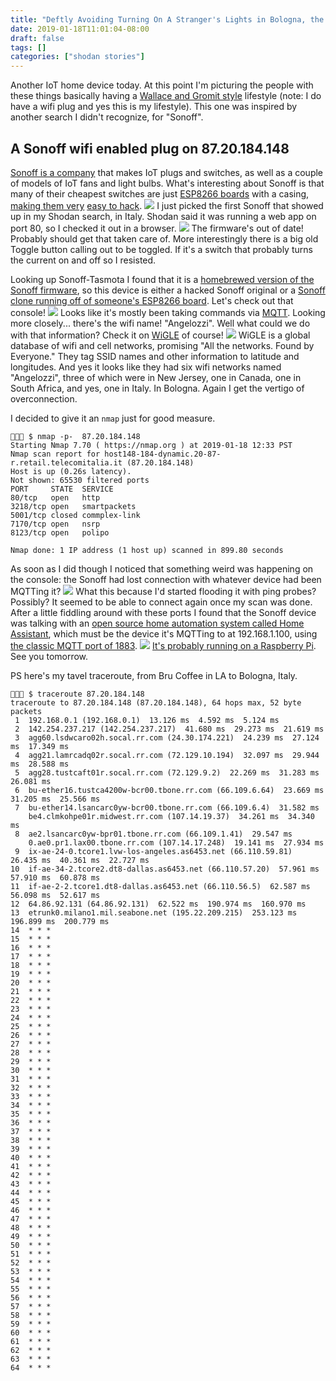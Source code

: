 ```yaml
---
title: "Deftly Avoiding Turning On A Stranger's Lights in Bologna, the Commercial Level ESP8266, Getting Too Close with WiGLE, and What's the Deal with Home Automation Anyway?"
date: 2019-01-18T11:01:04-08:00
draft: false
tags: []
categories: ["shodan stories"]
---
```


Another IoT home device today. At this point I'm picturing the people with these things basically having a [Wallace and Gromit style](https://www.youtube.com/watch?v=pqGTtFIZm5Y&t=65) lifestyle (note: I do have a wifi plug and yes this is my lifestyle). This one was inspired by another search I didn't recognize, for "Sonoff".

## A Sonoff wifi enabled plug on 87.20.184.148
[Sonoff is a company](https://sonoff.itead.cc/en/) that makes IoT plugs and switches, as well as a couple of models of IoT fans and light bulbs. What's interesting about Sonoff is that many of their cheapest switches are just [ESP8266 boards](https://en.wikipedia.org/wiki/ESP8266) with a casing, [making them very](https://tzapu.com/sonoff-firmware-boilerplate-tutorial/) [easy to hack](https://medium.com/@jeffreyroshan/flashing-a-custom-firmware-to-sonoff-wifi-switch-with-arduino-ide-402e5a2f77b).
![](https://github.com/arendst/arendst.github.io/blob/master/media/sonoffbasic.jpg)
I just picked the first Sonoff that showed up in my Shodan search, in Italy. Shodan said it was running a web app on port 80, so I checked it out in a browser.
![](/images/100Days/Day15/mainmenu.png)
The firmware's out of date! Probably should get that taken care of. More interestingly there is a big old Toggle button calling out to be toggled. If it's a switch that probably turns the current on and off so I resisted.

Looking up Sonoff-Tasmota I found that it is a [homebrewed version of the Sonoff firmware](https://github.com/arendst/Sonoff-Tasmota), so this device is either a hacked Sonoff original or a [Sonoff clone running off of someone's ESP8266 board](https://community.blynk.cc/t/sonoff-clone-mini-esp8266-power-ac-relay-controller/9549/4). Let's check out that console!
![](/images/100Days/Day15/console.png)
Looks like it's mostly been taking commands via [MQTT](http://mqtt.org/). Looking more closely... there's the wifi name! "Angelozzi". Well what could we do with that information? Check it on [WiGLE](https://wigle.net/index) of course!
![](/images/100Days/Day15/wigle.png)
WiGLE is a global database of wifi and cell networks, promising "All the networks. Found by Everyone." They tag SSID names and other information to latitude and longitudes. And yes it looks like they had six wifi networks named "Angelozzi", three of which were in New Jersey, one in Canada, one in South Africa, and yes, one in Italy. In Bologna. Again I get the vertigo of overconnection.

I decided to give it an `nmap` just for good measure.
```
👻🌵🔮 $ nmap -p-  87.20.184.148
Starting Nmap 7.70 ( https://nmap.org ) at 2019-01-18 12:33 PST
Nmap scan report for host148-184-dynamic.20-87-r.retail.telecomitalia.it (87.20.184.148)
Host is up (0.26s latency).
Not shown: 65530 filtered ports
PORT     STATE  SERVICE
80/tcp   open   http
3218/tcp open   smartpackets
5001/tcp closed commplex-link
7170/tcp open   nsrp
8123/tcp open   polipo

Nmap done: 1 IP address (1 host up) scanned in 899.80 seconds
```
As soon as I did though I noticed that something weird was happening on the console: the Sonoff had lost connection with whatever device had been MQTTing it?
![](/images/100Days/Day15/whoops.png)
What this because I'd started flooding it with ping probes? Possibly? It seemed to be able to connect again once my scan was done. After a little fiddling around with these ports I found that the Sonoff device was talking with an [open source home automation system called Home Assistant](https://www.home-assistant.io/), which must be the device it's MQTTing to at 192.168.1.100, using [the classic MQTT port of 1883](https://mqtt.org/faq).
![](/images/100Days/Day15/homeassistant.png)
[It's probably running on a Raspberry Pi](https://www.home-assistant.io/getting-started/). See you tomorrow.


PS here's my tavel traceroute, from Bru Coffee in LA to Bologna, Italy.
```
👻🌵🔮 $ traceroute 87.20.184.148
traceroute to 87.20.184.148 (87.20.184.148), 64 hops max, 52 byte packets
 1  192.168.0.1 (192.168.0.1)  13.126 ms  4.592 ms  5.124 ms
 2  142.254.237.217 (142.254.237.217)  41.680 ms  29.273 ms  21.619 ms
 3  agg60.lsdwcaro02h.socal.rr.com (24.30.174.221)  24.239 ms  27.124 ms  17.349 ms
 4  agg21.lamrcadq02r.socal.rr.com (72.129.10.194)  32.097 ms  29.944 ms  28.588 ms
 5  agg28.tustcaft01r.socal.rr.com (72.129.9.2)  22.269 ms  31.283 ms  26.081 ms
 6  bu-ether16.tustca4200w-bcr00.tbone.rr.com (66.109.6.64)  23.669 ms  31.205 ms  25.566 ms
 7  bu-ether14.lsancarc0yw-bcr00.tbone.rr.com (66.109.6.4)  31.582 ms
    be4.clmkohpe01r.midwest.rr.com (107.14.19.37)  34.261 ms  34.340 ms
 8  ae2.lsancarc0yw-bpr01.tbone.rr.com (66.109.1.41)  29.547 ms
    0.ae0.pr1.lax00.tbone.rr.com (107.14.17.248)  19.141 ms  27.934 ms
 9  ix-ae-24-0.tcore1.lvw-los-angeles.as6453.net (66.110.59.81)  26.435 ms  40.361 ms  22.727 ms
10  if-ae-34-2.tcore2.dt8-dallas.as6453.net (66.110.57.20)  57.961 ms  57.910 ms  60.878 ms
11  if-ae-2-2.tcore1.dt8-dallas.as6453.net (66.110.56.5)  62.587 ms  56.098 ms  52.617 ms
12  64.86.92.131 (64.86.92.131)  62.522 ms  190.974 ms  160.970 ms
13  etrunk0.milano1.mil.seabone.net (195.22.209.215)  253.123 ms  196.899 ms  200.779 ms
14  * * *
15  * * *
16  * * *
17  * * *
18  * * *
19  * * *
20  * * *
21  * * *
22  * * *
23  * * *
24  * * *
25  * * *
26  * * *
27  * * *
28  * * *
29  * * *
30  * * *
31  * * *
32  * * *
33  * * *
34  * * *
35  * * *
36  * * *
37  * * *
38  * * *
39  * * *
40  * * *
41  * * *
42  * * *
43  * * *
44  * * *
45  * * *
46  * * *
47  * * *
48  * * *
49  * * *
50  * * *
51  * * *
52  * * *
53  * * *
54  * * *
55  * * *
56  * * *
57  * * *
58  * * *
59  * * *
60  * * *
61  * * *
62  * * *
63  * * *
64  * * *
```
